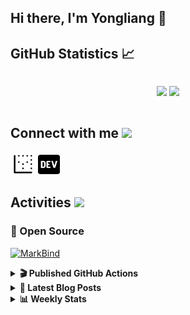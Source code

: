 ## Hi there, I'm Yongliang 👋 

## GitHub Statistics :chart_with_upwards_trend:
<div align="center">
<div style="display: flex; align-items: center; justify-content: center;">

[![](https://github-readme-stats.vercel.app/api?username=tlylt&show_icons=true&theme=tokyonight&hide_border=true&locale=en)](https://github.com/tlylt)
[![](https://github-readme-streak-stats.herokuapp.com/?user=tlylt&theme=tokyonight&hide_border=true)](https://github.com/tlylt)
</div>
</div>

## Connect with me <img src="https://media.giphy.com/media/iY8CRBdQXODJSCERIr/giphy.gif" width="30px">

<a href="https://www.yongliangliu.com/" target="_blank"><img align="center" src="static/site-icon.png" alt="yongliangliu.com" height="40" width="40" /></a>
<a href="https://dev.to/tlylt" target="_blank"><img align="center" src="static/dev-badge.svg" alt="dev.to/tlylt" height="35" width="35" /></a>

## Activities <img src="https://media.giphy.com/media/WUlplcMpOCEmTGBtBW/giphy.gif" width="30">

### 🔭 Open Source

[![MarkBind](https://github-readme-stats.vercel.app/api/pin/?username=markbind&repo=markbind)](https://github.com/MarkBind/markbind)

<details>
<summary> <b>🎬 Published GitHub Actions </b> </summary>

[![install-graphviz](https://github-readme-stats.vercel.app/api/pin/?username=tlylt&repo=install-graphviz)](https://github.com/tlylt/install-graphviz)

[![reposense-action](https://github-readme-stats.vercel.app/api/pin/?username=tlylt&repo=reposense-action)](https://github.com/tlylt/reposense-action)

[![markbin-action](https://github-readme-stats.vercel.app/api/pin/?username=markbind&repo=markbind-action)](https://github.com/MarkBind/markbind-action)

</details>

<details>
<summary> <b>📕 Latest Blog Posts</b> </summary>

<!-- BLOG-POST-LIST:START -->
- [Crossing abstraction barrier between parent and child class](https://www.yongliangliu.com/blog/cross-abstraction-barrier-between-parent-child/)
- [Intermediate GitHub CI Workflow Walk Through](https://www.yongliangliu.com/blog/intermediate-github-ci-workflow-walk-through/)
- [RooFind](https://www.yongliangliu.com/blog/roofind/)
- [Prove that the problem of determining whether a graph is connected is evasive](https://www.yongliangliu.com/blog/prove-graph-check-connected-evasive/)
- [Prove that every sorting algorithm must make at least lg&lpar;n!&rpar; comparisons](https://www.yongliangliu.com/blog/prove-sorting-at-least-lgn/)
<!-- BLOG-POST-LIST:END -->

</details>

<details>
<summary> <b>📊 Weekly Stats</b> </summary>

<!--START_SECTION:waka-->
![Code Time](http://img.shields.io/badge/Code%20Time-0-blue)

**🐱 My GitHub Data** 

> 🏆 2,724 Contributions in the Year 2022
 > 
> 📦 275.6 kB Used in GitHub's Storage 
 > 
> 🚫 Not Opted to Hire
 > 
> 📜 111 Public Repositories 
 > 
> 🔑 15 Private Repositories  
 > 
**I'm an Early 🐤** 

```text
🌞 Morning    446 commits    ██████░░░░░░░░░░░░░░░░░░░   27.48% 
🌆 Daytime    401 commits    ██████░░░░░░░░░░░░░░░░░░░   24.71% 
🌃 Evening    641 commits    █████████░░░░░░░░░░░░░░░░   39.49% 
🌙 Night      135 commits    ██░░░░░░░░░░░░░░░░░░░░░░░   8.32%

```
📅 **I'm Most Productive on Friday** 

```text
Monday       197 commits    ███░░░░░░░░░░░░░░░░░░░░░░   12.14% 
Tuesday      168 commits    ██░░░░░░░░░░░░░░░░░░░░░░░   10.35% 
Wednesday    252 commits    ████░░░░░░░░░░░░░░░░░░░░░   15.53% 
Thursday     264 commits    ████░░░░░░░░░░░░░░░░░░░░░   16.27% 
Friday       283 commits    ████░░░░░░░░░░░░░░░░░░░░░   17.44% 
Saturday     226 commits    ███░░░░░░░░░░░░░░░░░░░░░░   13.92% 
Sunday       233 commits    ███░░░░░░░░░░░░░░░░░░░░░░   14.36%

```


📊 **This Week I Spent My Time On** 

```text
⌚︎ Time Zone: Asia/Singapore

💬 Programming Languages: 
Markdown                 10 hrs 13 mins      ████████████░░░░░░░░░░░░░   50.05% 
Go                       4 hrs 10 mins       █████░░░░░░░░░░░░░░░░░░░░   20.4% 
JSON                     1 hr 57 mins        ██░░░░░░░░░░░░░░░░░░░░░░░   9.61% 
JavaScript               1 hr 53 mins        ██░░░░░░░░░░░░░░░░░░░░░░░   9.23% 
YAML                     1 hr 1 min          █░░░░░░░░░░░░░░░░░░░░░░░░   4.99%

```


 Last Updated on 09/05/2022 00:39:10 UTC
<!--END_SECTION:waka-->

</details>